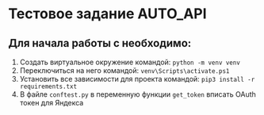 # Тестовое задание AUTO_API

## Для начала работы с необходимо:
1. Создать виртуальное окружение командой: ```python -m venv venv   ```
2. Переключиться на него командой: ```venv\Scripts\activate.ps1```
3. Установить все зависимости для проекта командой: ```pip3 install -r requirements.txt```
4. В файле ```conftest.py``` в переменную функции ```get_token``` вписать OAuth токен для Яндекса